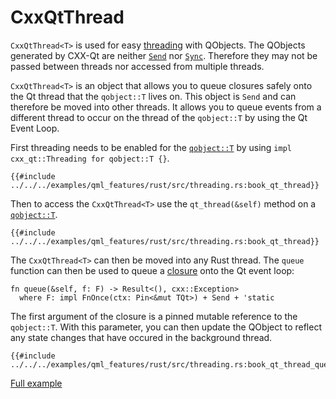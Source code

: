 <!--
SPDX-FileCopyrightText: 2022 Klarälvdalens Datakonsult AB, a KDAB Group company <info@kdab.com>
SPDX-FileContributor: Andrew Hayzen <andrew.hayzen@kdab.com>

SPDX-License-Identifier: MIT OR Apache-2.0
-->

# CxxQtThread

`CxxQtThread<T>` is used for easy [threading](../concepts/threading.md) with QObjects.
The QObjects generated by CXX-Qt are neither [`Send`](https://doc.rust-lang.org/std/marker/trait.Send.html) nor [`Sync`](https://doc.rust-lang.org/std/marker/trait.Sync.html).
Therefore they may not be passed between threads nor accessed from multiple threads.

`CxxQtThread<T>` is an object that allows you to queue closures safely onto the Qt thread that the `qobject::T` lives on.
This object is `Send` and can therefore be moved into other threads.
It allows you to queue events from a different thread to occur on the thread of the `qobject::T` by using the Qt Event Loop.

First threading needs to be enabled for the [`qobject::T`](./generated-qobject.md) by using `impl cxx_qt::Threading for qobject::T {}`.

```rust,ignore,noplayground
{{#include ../../../examples/qml_features/rust/src/threading.rs:book_qt_thread}}
```

Then to access the `CxxQtThread<T>` use the `qt_thread(&self)` method on a [`qobject::T`](./generated-qobject.md).

```rust,ignore,noplayground
{{#include ../../../examples/qml_features/rust/src/threading.rs:book_qt_thread}}
```

The `CxxQtThread<T>` can then be moved into any Rust thread.
The `queue` function can then be used to queue a [closure](https://doc.rust-lang.org/book/ch13-01-closures.html)  onto the Qt event loop:
``` rust,ignore,noplayground
fn queue(&self, f: F) -> Result<(), cxx::Exception>
  where F: impl FnOnce(ctx: Pin<&mut TQt>) + Send + 'static
```
The first argument of the closure is a pinned mutable reference to the `qobject::T`.
With this parameter, you can then update the QObject to reflect any state changes that have occured in the background thread.

```rust,ignore,noplayground
{{#include ../../../examples/qml_features/rust/src/threading.rs:book_qt_thread_queue}}
```
[Full example](https://github.com/KDAB/cxx-qt/blob/main/examples/qml_features/rust/src/threading.rs)
